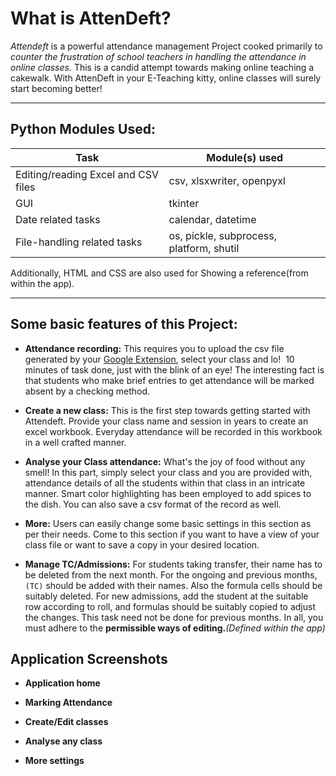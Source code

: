 # What is **AttenDeft**?

*_Attendeft_* is a powerful attendance management Project cooked primarily to _counter the frustration of school teachers in handling the attendance in online classes._ This is a candid attempt towards making online teaching a cakewalk. With AttenDeft in your E-Teaching kitty, online classes will surely start becoming better!
***
## Python Modules Used:
|Task|Module(s) used|
|-------|------------|
|Editing/reading Excel and CSV files|csv, xlsxwriter, openpyxl|
|GUI|tkinter|
|Date related tasks|calendar, datetime|
|File-handling related tasks|os, pickle, subprocess, platform, shutil|

Additionally, HTML and CSS are also used for Showing a reference(from within the app).
***
## Some basic features of this Project:<br>

* **Attendance recording:**
This requires you to upload the csv file generated by your [Google Extension](https://chrome.google.com/webstore/detail/google-meet-attendance-li/appcnhiefcidclcdjeahgklghghihfok?hl=en-GB "Google Meet Attendance List"), select your class and lo!  10 minutes of task done, just with the blink of an eye! The interesting fact is that students who make brief entries to get attendance will be marked absent by a checking method. 

* **Create a new class:**
This is the first step towards getting started with Attendeft. Provide your class name and session in years to create an excel workbook. Everyday attendance will be recorded in this workbook in a well crafted manner.

* **Analyse your Class attendance:**
What's the joy of food without any smell! In this part, simply select your class and you are provided with, attendance details of all the students within that class in an intricate manner. Smart color highlighting has been employed to add spices to the dish. You can also save a csv format of the record as well.

* **More:**
Users can easily change some basic settings in this section as per their needs. Come to this section if you want to have a view of your class file or want to save a copy in your desired location.

* **Manage TC/Admissions:**
For students taking transfer, their name has to be deleted from the next month. For the ongoing and previous months, `(TC)` should be added with their names. Also the formula cells should be suitably deleted.
For new admissions, add the student at the suitable row according to roll, and formulas should be suitably copied to adjust the changes. This task need not be done for previous months.
In all, you must adhere to the **permissible ways of editing.**_(Defined within the app)_

## Application Screenshots
* **Application home**

* **Marking Attendance**

* **Create/Edit classes**

* **Analyse any class**

* **More settings**